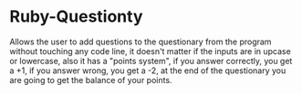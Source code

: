 # Ruby-Questionty
Allows the user to add questions to the questionary from the program without touching any code line, it doesn't matter if the inputs are in upcase or lowercase, also it has a "points system", if you answer correctly, you get a +1, if you answer wrong, you get a -2, at the end of the questionary you are going to get the balance of your points.
